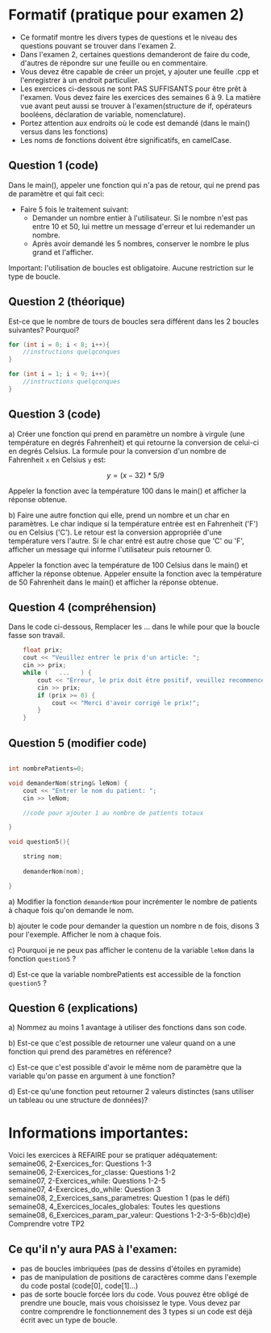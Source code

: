 # Formatif (pratique pour examen 2)

- Ce formatif montre les divers types de questions et le niveau des questions pouvant se trouver dans l'examen 2. 
- Dans l'examen 2, certaines questions demanderont de faire du code, d'autres de répondre sur une feuille ou en commentaire. 
- Vous devez être capable de créer un projet, y ajouter une feuille .cpp et l'enregistrer à un endroit particulier.
- Les exercices ci-dessous ne sont PAS SUFFISANTS pour être prêt à l'examen. Vous devez faire les exercices des semaines 6 à 9. La matière vue avant peut aussi se trouver à l'examen(structure de if, opérateurs booléens, déclaration de variable, nomenclature).
- Portez attention aux endroits où le code est demandé (dans le main() versus dans les fonctions)
- Les noms de fonctions doivent être significatifs, en camelCase.

## Question 1  (code)

Dans le main(), appeler une fonction qui n'a pas de retour, qui ne prend pas de paramètre et qui fait ceci:
- Faire 5 fois le traitement suivant:
    - Demander un nombre entier à l'utilisateur. Si le nombre n'est pas entre 10 et 50, lui mettre un message d'erreur et lui redemander un nombre.
    - Après avoir demandé les 5 nombres, conserver le nombre le plus grand et l'afficher.

Important: l'utilisation de boucles est obligatoire. Aucune restriction sur le type de boucle.


## Question 2 (théorique)

Est-ce que le nombre de tours de boucles sera différent dans les 2 boucles suivantes? Pourquoi?

```cpp
for (int i = 0; i < 8; i++){
    //instructions quelqconques
}

for (int i = 1; i < 9; i++){
    //instructions quelqconques
}
```

## Question 3 (code)

a) Créer une fonction qui prend en paramètre un nombre à virgule (une température en degrés Fahrenheit) et qui retourne la conversion de celui-ci en degrés Celsius. La formule pour la conversion d'un nombre de Fahrenheit `x` en Celsius `y` est: 

$$
y = (x-32) * 5/9
$$

Appeler la fonction avec la température 100 dans le main() et afficher la réponse obtenue.

b) Faire une autre fonction qui elle, prend un nombre et un char en paramètres. Le char indique si la température entrée est en Fahrenheit ('F') ou en Celsius ('C'). Le retour est la conversion appropriée d'une température vers l'autre. Si le char entré est autre chose que 'C' ou 'F', afficher un message qui informe l'utilisateur puis retourner 0.

Appeler la fonction avec la température de 100 Celsius dans le main() et afficher la réponse obtenue.
Appeler ensuite la fonction avec la température de 50 Fahrenheit dans le main() et afficher la réponse obtenue.


## Question 4 (compréhension)

Dans le code ci-dessous, Remplacer les ... dans le while pour que la boucle fasse son travail.

```cpp
	float prix;
	cout << "Veuillez entrer le prix d'un article: ";
	cin >> prix;
	while (   ...   ) {
		cout << "Erreur, le prix doit être positif, veuillez recommencer:";
		cin >> prix;
		if (prix >= 0) {
			cout << "Merci d'avoir corrigé le prix!";
		}
	}
```

## Question 5 (modifier code) 

```cpp

int nombrePatients=0;

void demanderNom(string& leNom) {
	cout << "Entrer le nom du patient: ";
	cin >> leNom;

	//code pour ajouter 1 au nombre de patients totaux

}

void question5(){

    string nom;
    
    demanderNom(nom);

}
```

a) Modifier la fonction `demanderNom` pour incrémenter le nombre de patients à chaque fois qu'on demande le nom.

b) ajouter le code pour demander la question un nombre n de fois, disons 3 pour l'exemple. Afficher le nom à chaque fois.

c) Pourquoi je ne peux pas afficher le contenu de la variable `leNom` dans la fonction `question5` ?

d) Est-ce que la variable nombrePatients est accessible de la fonction `question5` ?


## Question 6 (explications)

a) Nommez au moins 1 avantage à utiliser des fonctions dans son code.

b) Est-ce que c'est possible de retourner une valeur quand on a une fonction qui prend des paramètres en référence?

c) Est-ce que c'est possible d'avoir le même nom de paramètre que la variable qu'on passe en argument à une fonction?

d) Est-ce qu'une fonction peut retourner 2 valeurs distinctes (sans utiliser un tableau ou une structure de données)?



# Informations importantes:

Voici les exercices à REFAIRE pour se pratiquer adéquatement:<br>
semaine06, 2-Exercices_for: Questions 1-3<br>
semaine06, 2-Exercices_for_classe: Questions 1-2<br>
semaine07, 2-Exercices_while: Questions 1-2-5<br>
semaine07, 4-Exercices_do_while: Question 3<br>
semaine08, 2_Exercices_sans_parametres: Question 1 (pas le défi)<br>
semaine08, 4_Exercices_locales_globales: Toutes les questions<br>
semaine08, 6_Exercices_param_par_valeur: Questions 1-2-3-5-6b)c)d)e)<br>
Comprendre votre TP2

## Ce qu'il n'y aura PAS à l'examen:
- pas de boucles imbriquées (pas de dessins d'étoiles en pyramide)<br>
- pas de manipulation de positions de caractères comme dans l'exemple du code postal (code[0], code[1]...)<br>
- pas de sorte boucle forcée lors du code. Vous pouvez être obligé de prendre une boucle, mais vous choisissez le type. Vous devez par contre comprendre le fonctionnement des 3 types si un code est déjà écrit avec un type de boucle.


